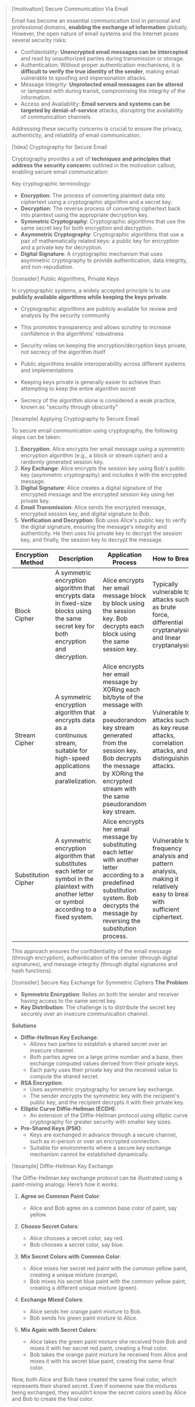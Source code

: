 > [!motivation] Secure Communication Via Email
>
> Email has become an essential communication tool in personal and professional domains, **enabling the exchange of information** globally. However, the open nature of email systems and the Internet poses several security risks:
>
> - Confidentiality: **Unencrypted email messages can be intercepted** and read by unauthorized parties during transmission or storage.
> - Authentication: Without proper authentication mechanisms, it is **difficult to verify the true identity of the sender**, making email vulnerable to spoofing and impersonation attacks.
> - Message Integrity: **Unprotected email messages can be altered** or tampered with during transit, compromising the integrity of the information.
> - Access and Availability: **Email servers and systems can be targeted by denial-of-service** attacks, disrupting the availability of communication channels.
>
> Addressing these security concerns is crucial to ensure the privacy, authenticity, and reliability of email communication.

> [!idea] Cryptography for Secure Email
>
> Cryptography provides a set of **techniques and principles that address the security concern**s outlined in the motivation callout, enabling secure email communication:
> 
> Key cryptographic terminology:
> - **Encryption**: The process of converting plaintext data into ciphertext using a cryptographic algorithm and a secret key.
> - **Decryption**: The reverse process of converting ciphertext back into plaintext using the appropriate decryption key.
> - **Symmetric Cryptography**: Cryptographic algorithms that use the same secret key for both encryption and decryption.
> - **Asymmetric Cryptography**: Cryptographic algorithms that use a pair of mathematically related keys: a public key for encryption and a private key for decryption.
> - **Digital Signature**: A cryptographic mechanism that uses asymmetric cryptography to provide authentication, data integrity, and non-repudiation.

> [!consider] Public Algorithms, Private Keys
>
> In cryptographic systems, a widely accepted principle is to use **publicly available algorithms while keeping the keys private**. 
>
> - Cryptographic algorithms are publicly available for review and analysis by the security community
> - This promotes transparency and allows scrutiny to increase confidence in the algorithms' robustness
> - Security relies on keeping the encryption/decryption keys private, not secrecy of the algorithm itself
> - Public algorithms enable interoperability across different systems and implementations
>
> - Keeping keys private is generally easier to achieve than attempting to keep the entire algorithm secret
> - Secrecy of the algorithm alone is considered a weak practice, known as "security through obscurity"

> [!example] Applying Cryptography to Secure Email
>
> To secure email communication using cryptography, the following steps can be taken:
>
> 1. **Encryption**: Alice encrypts her email message using a symmetric encryption algorithm (e.g., a block or stream cipher) and a randomly generated session key.
> 2. **Key Exchange**: Alice encrypts the session key using Bob's public key (asymmetric cryptography) and includes it with the encrypted message.
> 3. **Digital Signature**: Alice creates a digital signature of the encrypted message and the encrypted session key using her private key.
> 4. **Email Transmission**: Alice sends the encrypted message, encrypted session key, and digital signature to Bob.
> 5. **Verification and Decryption**: Bob uses Alice's public key to verify the digital signature, ensuring the message's integrity and authenticity. He then uses his private key to decrypt the session key, and finally, the session key to decrypt the message.
>
> | Encryption Method  | Description | Application Process | How to Break |
> |-------------------|-------------|---------------------|--------------|
> | Block Cipher      | A symmetric encryption algorithm that encrypts data in fixed-size blocks using the same secret key for both encryption and decryption. | Alice encrypts her email message block by block using the session key. Bob decrypts each block using the same session key. | Typically vulnerable to attacks such as brute force, differential cryptanalysis, and linear cryptanalysis. |
> | Stream Cipher     | A symmetric encryption algorithm that encrypts data as a continuous stream, suitable for high-speed applications and parallelization. | Alice encrypts her email message by XORing each bit/byte of the message with a pseudorandom key stream generated from the session key. Bob decrypts the message by XORing the encrypted stream with the same pseudorandom key stream. | Vulnerable to attacks such as key reuse attacks, correlation attacks, and distinguishing attacks. |
> | Substitution Cipher | A symmetric encryption algorithm that substitutes each letter or symbol in the plaintext with another letter or symbol according to a fixed system. | Alice encrypts her email message by substituting each letter with another letter according to a predefined substitution system. Bob decrypts the message by reversing the substitution process. | Vulnerable to frequency analysis and pattern analysis, making it relatively easy to break with sufficient ciphertext. |
>
> This approach ensures the confidentiality of the email message (through encryption), authentication of the sender (through digital signatures), and message integrity (through digital signatures and hash functions).

> [!consider] Secure Key Exchange for Symmetric Ciphers
**The Problem**
>
> - **Symmetric Encryption**: Relies on both the sender and receiver having access to the same secret key.
> - **Key Distribution**: The challenge is to distribute the secret key securely over an insecure communication channel.
>
> **Solutions**
>
> - **Diffie-Hellman Key Exchange**: 
>   - Allows two parties to establish a shared secret over an insecure channel.
>   - Both parties agree on a large prime number and a base, then exchange computed values derived from their private keys.
>   - Each party uses their private key and the received value to compute the shared secret.
> - **RSA Encryption**:
>   - Uses asymmetric cryptography for secure key exchange.
>   - The sender encrypts the symmetric key with the recipient's public key, and the recipient decrypts it with their private key.
> - **Elliptic Curve Diffie-Hellman (ECDH)**:
>   - An extension of the Diffie-Hellman protocol using elliptic curve cryptography for greater security with smaller key sizes.
> - **Pre-Shared Keys (PSK)**:
>   - Keys are exchanged in advance through a secure channel, such as in-person or over an encrypted connection.
>   - Suitable for environments where a secure key exchange mechanism cannot be established dynamically.

> [!example] Diffie-Hellman Key Exchange
>
> The Diffie-Hellman key exchange protocol can be illustrated using a paint-mixing analogy. Here’s how it works:
>
> 1. **Agree on Common Paint Color**:
>    - Alice and Bob agree on a common base color of paint, say yellow.
>
> 2. **Choose Secret Colors**:
>    - Alice chooses a secret color, say red.
>    - Bob chooses a secret color, say blue.
>
> 3. **Mix Secret Colors with Common Color**:
>    - Alice mixes her secret red paint with the common yellow paint, creating a unique mixture (orange).
>    - Bob mixes his secret blue paint with the common yellow paint, creating a different unique mixture (green).
>
> 4. **Exchange Mixed Colors**:
>    - Alice sends her orange paint mixture to Bob.
>    - Bob sends his green paint mixture to Alice.
>
> 5. **Mix Again with Secret Colors**:
>    - Alice takes the green paint mixture she received from Bob and mixes it with her secret red paint, creating a final color.
>    - Bob takes the orange paint mixture he received from Alice and mixes it with his secret blue paint, creating the same final color.
>
> Now, both Alice and Bob have created the same final color, which represents their shared secret. Even if someone saw the mixtures being exchanged, they wouldn’t know the secret colors used by Alice and Bob to create the final color.

